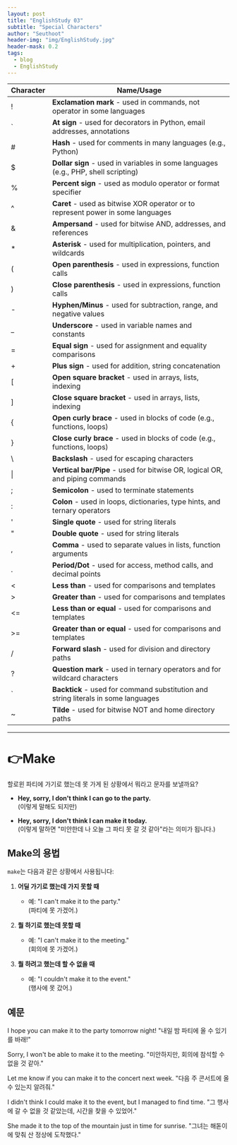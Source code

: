 ```yaml
---
layout: post
title: "EnglishStudy 03"
subtitle: "Special Characters"
author: "Seuthoot"
header-img: "img/EnglishStudy.jpg"
header-mask: 0.2
tags:
  - blog
  - EnglishStudy
---
```




| **Character** | **Name/Usage**                                                                   |
|---------------|----------------------------------------------------------------------------------|
| !             | **Exclamation mark** - used in commands, not operator in some languages          |
| `             | **At sign** - used for decorators in Python, email addresses, annotations        |
| #             | **Hash** - used for comments in many languages (e.g., Python)                   |
| $             | **Dollar sign** - used in variables in some languages (e.g., PHP, shell scripting) |
| %             | **Percent sign** - used as modulo operator or format specifier                   |
| ^             | **Caret** - used as bitwise XOR operator or to represent power in some languages  |
| &             | **Ampersand** - used for bitwise AND, addresses, and references                 |
| *             | **Asterisk** - used for multiplication, pointers, and wildcards                  |
| (             | **Open parenthesis** - used in expressions, function calls                       |
| )             | **Close parenthesis** - used in expressions, function calls                      |
| -             | **Hyphen/Minus** - used for subtraction, range, and negative values              |
| _             | **Underscore** - used in variable names and constants                            |
| =             | **Equal sign** - used for assignment and equality comparisons                     |
| +             | **Plus sign** - used for addition, string concatenation                          |
| [             | **Open square bracket** - used in arrays, lists, indexing                        |
| ]             | **Close square bracket** - used in arrays, lists, indexing                       |
| {             | **Open curly brace** - used in blocks of code (e.g., functions, loops)          |
| }             | **Close curly brace** - used in blocks of code (e.g., functions, loops)         |
| \             | **Backslash** - used for escaping characters                                      |
| \|             | **Vertical bar/Pipe** - used for bitwise OR, logical OR, and piping commands    |
| ;             | **Semicolon** - used to terminate statements                                       |
| :             | **Colon** - used in loops, dictionaries, type hints, and ternary operators       |
| '             | **Single quote** - used for string literals                                        |
| "             | **Double quote** - used for string literals                                        |
| ,             | **Comma** - used to separate values in lists, function arguments                 |
| .             | **Period/Dot** - used for access, method calls, and decimal points               |
| <             | **Less than** - used for comparisons and templates                                |
| >             | **Greater than** - used for comparisons and templates                             |
| <=            | **Less than or equal** - used for comparisons and templates                       |
| >=            | **Greater than or equal** - used for comparisons and templates                    |
| /             | **Forward slash** - used for division and directory paths                         |
| ?             | **Question mark** - used in ternary operators and for wildcard characters         |
| `             | **Backtick** - used for command substitution and string literals in some languages |
| ~             | **Tilde** - used for bitwise NOT and home directory paths                         |

----------------------------------------------------------------------

# 👉Make

할로윈 파티에 가기로 했는데 못 가게 된 상황에서 뭐라고 문자를 보낼까요?

- **Hey, sorry, I don't think I can go to the party.**  
  (이렇게 말해도 되지만)

- **Hey, sorry, I don't think I can make it today.**  
  (이렇게 말하면 "미안한데 나 오늘 그 파티 못 갈 것 같아"라는 의미가 됩니다.)

## Make의 용법

`make`는 다음과 같은 상황에서 사용됩니다:

1. **어딜 가기로 했는데 가지 못할 때**
   - 예: "I can't make it to the party."  
   (파티에 못 가겠어.)

2. **뭘 하기로 했는데 못할 때**
   - 예: "I can't make it to the meeting."  
   (회의에 못 가겠어.)

3. **뭘 하려고 했는데 할 수 없을 때**
   - 예: "I couldn't make it to the event."  
   (행사에 못 갔어.)


## 예문
I hope you can make it to the party tomorrow night!
"내일 밤 파티에 올 수 있기를 바래!"

Sorry, I won't be able to make it to the meeting.
"미안하지만, 회의에 참석할 수 없을 것 같아."

Let me know if you can make it to the concert next week.
"다음 주 콘서트에 올 수 있는지 알려줘."

I didn't think I could make it to the event, but I managed to find time.
"그 행사에 갈 수 없을 것 같았는데, 시간을 찾을 수 있었어."

She made it to the top of the mountain just in time for sunrise.
"그녀는 해돋이에 맞춰 산 정상에 도착했다."

